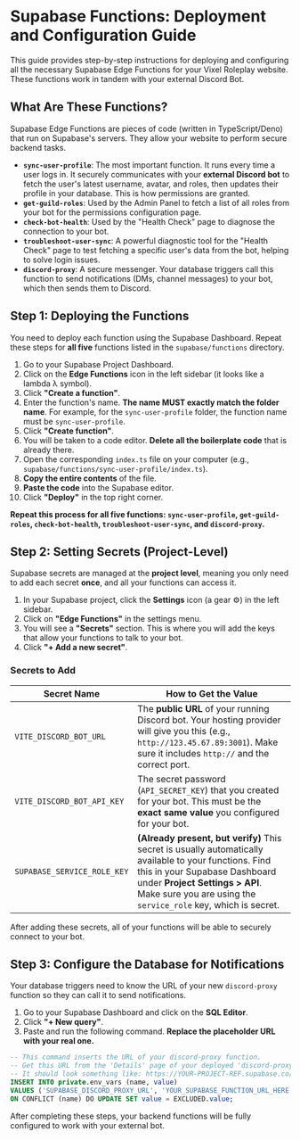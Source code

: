 
# Supabase Functions: Deployment and Configuration Guide

This guide provides step-by-step instructions for deploying and configuring all the necessary Supabase Edge Functions for your Vixel Roleplay website. These functions work in tandem with your external Discord Bot.

## What Are These Functions?

Supabase Edge Functions are pieces of code (written in TypeScript/Deno) that run on Supabase's servers. They allow your website to perform secure backend tasks.

-   **`sync-user-profile`**: The most important function. It runs every time a user logs in. It securely communicates with your **external Discord bot** to fetch the user's latest username, avatar, and roles, then updates their profile in your database. This is how permissions are granted.
-   **`get-guild-roles`**: Used by the Admin Panel to fetch a list of all roles from your bot for the permissions configuration page.
-   **`check-bot-health`**: Used by the "Health Check" page to diagnose the connection to your bot.
-   **`troubleshoot-user-sync`**: A powerful diagnostic tool for the "Health Check" page to test fetching a specific user's data from the bot, helping to solve login issues.
-   **`discord-proxy`**: A secure messenger. Your database triggers call this function to send notifications (DMs, channel messages) to your bot, which then sends them to Discord.

## Step 1: Deploying the Functions

You need to deploy each function using the Supabase Dashboard. Repeat these steps for **all five** functions listed in the `supabase/functions` directory.

1.  Go to your Supabase Project Dashboard.
2.  Click on the **Edge Functions** icon in the left sidebar (it looks like a lambda λ symbol).
3.  Click **"Create a function"**.
4.  Enter the function's name. **The name MUST exactly match the folder name**. For example, for the `sync-user-profile` folder, the function name must be `sync-user-profile`.
5.  Click **"Create function"**.
6.  You will be taken to a code editor. **Delete all the boilerplate code** that is already there.
7.  Open the corresponding `index.ts` file on your computer (e.g., `supabase/functions/sync-user-profile/index.ts`).
8.  **Copy the entire contents** of the file.
9.  **Paste the code** into the Supabase editor.
10. Click **"Deploy"** in the top right corner.

**Repeat this process for all five functions: `sync-user-profile`, `get-guild-roles`, `check-bot-health`, `troubleshoot-user-sync`, and `discord-proxy`.**

## Step 2: Setting Secrets (Project-Level)

Supabase secrets are managed at the **project level**, meaning you only need to add each secret **once**, and all your functions can access it.

1.  In your Supabase project, click the **Settings** icon (a gear ⚙️) in the left sidebar.
2.  Click on **"Edge Functions"** in the settings menu.
3.  You will see a **"Secrets"** section. This is where you will add the keys that allow your functions to talk to your bot.
4.  Click **"+ Add a new secret"**.

### Secrets to Add

| Secret Name                   | How to Get the Value                                                                                                                                                                                                                                          |
| ----------------------------- | ------------------------------------------------------------------------------------------------------------------------------------------------------------------------------------------------------------------------------------------------------------- |
| `VITE_DISCORD_BOT_URL`        | The **public URL** of your running Discord bot. Your hosting provider will give you this (e.g., `http://123.45.67.89:3001`). Make sure it includes `http://` and the correct port.                                                                                |
| `VITE_DISCORD_BOT_API_KEY`    | The secret password (`API_SECRET_KEY`) that you created for your bot. This must be the **exact same value** you configured for your bot.                                                                                                                           |
| `SUPABASE_SERVICE_ROLE_KEY`   | **(Already present, but verify)** This secret is usually automatically available to your functions. Find this in your Supabase Dashboard under **Project Settings > API**. Make sure you are using the `service_role` key, which is secret.                      |

After adding these secrets, all of your functions will be able to securely connect to your bot.

## Step 3: Configure the Database for Notifications

Your database triggers need to know the URL of your new `discord-proxy` function so they can call it to send notifications.

1.  Go to your Supabase Dashboard and click on the **SQL Editor**.
2.  Click **"+ New query"**.
3.  Paste and run the following command. **Replace the placeholder URL with your real one.**

```sql
-- This command inserts the URL of your discord-proxy function.
-- Get this URL from the 'Details' page of your deployed 'discord-proxy' function.
-- It should look something like: https://YOUR-PROJECT-REF.supabase.co/functions/v1/discord-proxy
INSERT INTO private.env_vars (name, value) 
VALUES ('SUPABASE_DISCORD_PROXY_URL', 'YOUR_SUPABASE_FUNCTION_URL_HERE')
ON CONFLICT (name) DO UPDATE SET value = EXCLUDED.value;
```

After completing these steps, your backend functions will be fully configured to work with your external bot.
